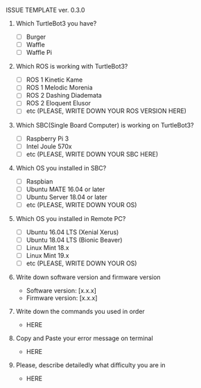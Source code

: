 ISSUE TEMPLATE ver. 0.3.0

1. Which TurtleBot3 you have?

    - [ ] Burger
    - [ ] Waffle
    - [ ] Waffle Pi

2. Which ROS is working with TurtleBot3?

    - [ ] ROS 1 Kinetic Kame
    - [ ] ROS 1 Melodic Morenia
    - [ ] ROS 2 Dashing Diademata
    - [ ] ROS 2 Eloquent Elusor
    - [ ] etc (PLEASE, WRITE DOWN YOUR ROS VERSION HERE)

3. Which SBC(Single Board Computer) is working on TurtleBot3?

    - [ ] Raspberry Pi 3
    - [ ] Intel Joule 570x
    - [ ] etc (PLEASE, WRITE DOWN YOUR SBC HERE)

4. Which OS you installed in SBC?

    - [ ] Raspbian
    - [ ] Ubuntu MATE 16.04 or later
    - [ ] Ubuntu Server 18.04 or later
    - [ ] etc (PLEASE, WRITE DOWN YOUR OS)

5. Which OS you installed in Remote PC?

    - [ ] Ubuntu 16.04 LTS (Xenial Xerus)
    - [ ] Ubuntu 18.04 LTS (Bionic Beaver)
    - [ ] Linux Mint 18.x
    - [ ] Linux Mint 19.x
    - [ ] etc (PLEASE, WRITE DOWN YOUR OS)

6. Write down software version and firmware version

    - Software version: [x.x.x]
    - Firmware version: [x.x.x]

7. Write down the commands you used in order

    - HERE

8. Copy and Paste your error message on terminal

    - HERE

9. Please, describe detailedly what difficulty you are in

    - HERE

